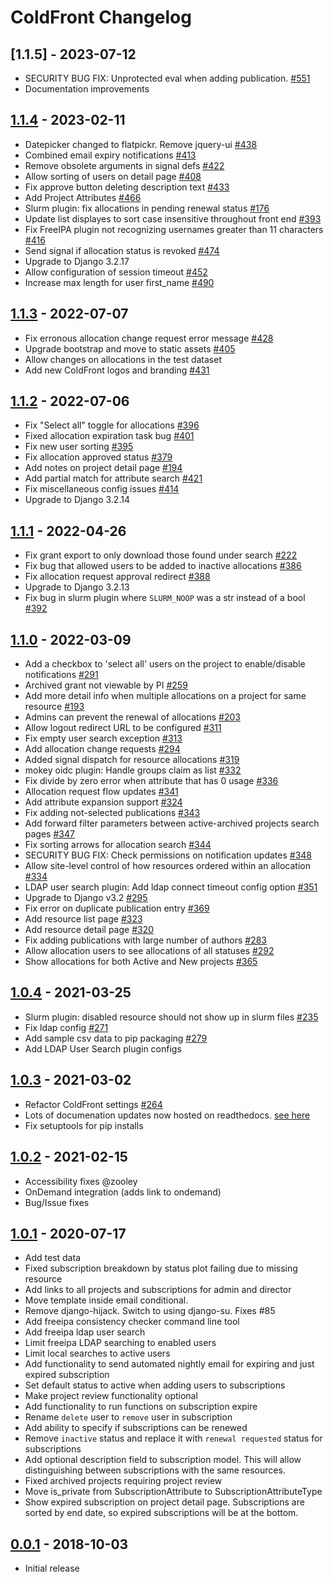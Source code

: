 # ColdFront Changelog

## [1.1.5] - 2023-07-12

- SECURITY BUG FIX: Unprotected eval when adding publication. [#551](https://github.com/ubccr/coldfront/pull/551)
- Documentation improvements

## [1.1.4] - 2023-02-11

- Datepicker changed to flatpickr. Remove jquery-ui [#438](https://github.com/ubccr/coldfront/issues/438)
- Combined email expiry notifications [#413](https://github.com/ubccr/coldfront/pull/413)
- Remove obsolete arguments in signal defs [#422](https://github.com/ubccr/coldfront/pull/422)
- Allow sorting of users on detail page [#408](https://github.com/ubccr/coldfront/issues/408)
- Fix approve button deleting description text [#433](https://github.com/ubccr/coldfront/issues/433)
- Add Project Attributes [#466](https://github.com/ubccr/coldfront/pull/466)
- Slurm plugin: fix allocations in pending renewal status [#176](https://github.com/ubccr/coldfront/issues/176)
- Update list displayes to sort case insensitive throughout front end [#393](https://github.com/ubccr/coldfront/issues/393)
- Fix FreeIPA plugin not recognizing usernames greater than 11 characters [#416](https://github.com/ubccr/coldfront/issues/416)
- Send signal if allocation status is revoked [#474](https://github.com/ubccr/coldfront/issues/474)
- Upgrade to Django 3.2.17
- Allow configuration of session timeout [#452](https://github.com/ubccr/coldfront/issues/452)
- Increase max length for user first_name [#490](https://github.com/ubccr/coldfront/pull/490)

## [1.1.3] - 2022-07-07

- Fix erronous allocation change request error message [#428](https://github.com/ubccr/coldfront/issues/428)
- Upgrade bootstrap and move to static assets [#405](https://github.com/ubccr/coldfront/issues/405) 
- Allow changes on allocations in the test dataset
- Add new ColdFront logos and branding [#431](https://github.com/ubccr/coldfront/pull/431)

## [1.1.2] - 2022-07-06

- Fix "Select all" toggle for allocations [#396](https://github.com/ubccr/coldfront/issues/396) 
- Fixed allocation expiration task bug [#401](https://github.com/ubccr/coldfront/pull/401)
- Fix new user sorting [#395](https://github.com/ubccr/coldfront/issues/395) 
- Fix allocation approved status [#379](https://github.com/ubccr/coldfront/issues/379) 
- Add notes on project detail page [#194](https://github.com/ubccr/coldfront/issues/194) 
- Add partial match for attribute search  [#421](https://github.com/ubccr/coldfront/pull/421)
- Fix miscellaneous config issues [#414](https://github.com/ubccr/coldfront/issues/414) 
- Upgrade to Django 3.2.14

## [1.1.1] - 2022-04-26

- Fix grant export to only download those found under search [#222](https://github.com/ubccr/coldfront/issues/222) 
- Fix bug that allowed users to be added to inactive allocations [#386](https://github.com/ubccr/coldfront/issues/386)
- Fix allocation request approval redirect [#388](https://github.com/ubccr/coldfront/issues/388)
- Upgrade to Django 3.2.13
- Fix bug in slurm plugin where `SLURM_NOOP` was a str instead of a bool [#392](https://github.com/ubccr/coldfront/pull/392)

## [1.1.0] - 2022-03-09

- Add a checkbox to 'select all' users on the project to enable/disable notifications [#291](https://github.com/ubccr/coldfront/issues/291)
- Archived grant not viewable by PI [#259](https://github.com/ubccr/coldfront/issues/259)
- Add more detail info when multiple allocations on a project for same resource [#193](https://github.com/ubccr/coldfront/issues/193)
- Admins can prevent the renewal of allocations [#203](https://github.com/ubccr/coldfront/issues/203)
- Allow logout redirect URL to be configured [#311](https://github.com/ubccr/coldfront/pull/311)
- Fix empty user search exception [#313](https://github.com/ubccr/coldfront/issues/313)
- Add allocation change requests [#294](https://github.com/ubccr/coldfront/issues/294)
- Added signal dispatch for resource allocations [#319](https://github.com/ubccr/coldfront/pull/319)
- mokey oidc plugin: Handle groups claim as list [#332](https://github.com/ubccr/coldfront/pull/332)
- Fix divide by zero error when attribute that has 0 usage [#336](https://github.com/ubccr/coldfront/issues/336)
- Allocation request flow updates [#341](https://github.com/ubccr/coldfront/issues/341) 
- Add attribute expansion support [#324](https://github.com/ubccr/coldfront/pull/324)
- Fix adding not-selected publications [#343](https://github.com/ubccr/coldfront/pull/343)
- Add forward filter parameters between active-archived projects search pages [#347](https://github.com/ubccr/coldfront/pull/347)
- Fix sorting arrows for allocation search [#344](https://github.com/ubccr/coldfront/pull/344)
- SECURITY BUG FIX: Check permissions on notification updates [#348](https://github.com/ubccr/coldfront/pull/348) 
- Allow site-level control of how resources ordered within an allocation [#334](https://github.com/ubccr/coldfront/issues/334)
- LDAP user search plugin: Add ldap connect timeout config option [#351](https://github.com/ubccr/coldfront/pull/351)
- Upgrade to Django v3.2 [#295](https://github.com/ubccr/coldfront/issues/295)
- Fix error on duplicate publication entry [#369](https://github.com/ubccr/coldfront/issues/369)
- Add resource list page [#323](https://github.com/ubccr/coldfront/issues/322)
- Add resource detail page [#320](https://github.com/ubccr/coldfront/issues/320)
- Fix adding publications with large number of authors [#283](https://github.com/ubccr/coldfront/issues/283)
- Allow allocation users to see allocations of all statuses [#292](https://github.com/ubccr/coldfront/issues/292)
- Show allocations for both Active and New projects [#365](https://github.com/ubccr/coldfront/pull/365)

## [1.0.4] - 2021-03-25

- Slurm plugin: disabled resource should not show up in slurm files [#235](https://github.com/ubccr/coldfront/issues/235)
- Fix ldap config [#271](https://github.com/ubccr/coldfront/issues/271)
- Add sample csv data to pip packaging [#279](https://github.com/ubccr/coldfront/issues/279)
- Add LDAP User Search plugin configs

## [1.0.3] - 2021-03-02

- Refactor ColdFront settings [#264](https://github.com/ubccr/coldfront/pull/264)
- Lots of documenation updates now hosted on readthedocs. [see here](https://coldfront.readthedocs.io)
- Fix setuptools for pip installs

## [1.0.2] - 2021-02-15

- Accessibility fixes @zooley
- OnDemand integration (adds link to ondemand)
- Bug/Issue fixes

## [1.0.1] - 2020-07-17

- Add test data
- Fixed subscription breakdown by status plot failing due to missing resource
- Add links to all projects and subscriptions for admin and director 
- Move template inside email conditional.
- Remove django-hijack. Switch to using django-su. Fixes #85
- Add freeipa consistency checker command line tool
- Add freeipa ldap user search
- Limit freeipa LDAP searching to enabled users
- Limit local searches to active users
- Add functionality to send automated nightly email for expiring and just expired subscription
- Set default status to active when adding users to subscriptions
- Make project review functionality optional 
- Add functionality to run functions on subscription expire
- Rename `delete` user to `remove` user in subscription
- Add ability to specify if subscriptions can be renewed
- Remove `inactive` status and replace it with `renewal requested` status for subscriptions
- Add optional description field to subscription model. This will allow distinguishing between subscriptions with the same resources.
- Fixed archived projects requiring project review
- Move is_private from SubscriptionAttribute to SubscriptionAttributeType
- Show expired subscription on project detail page. Subscriptions are sorted by end date, so expired subscriptions will be at the bottom. 

## [0.0.1] - 2018-10-03

- Initial release

[0.0.1]: https://github.com/ubccr/coldfront/releases/tag/v0.0.1
[1.0.1]: https://github.com/ubccr/coldfront/releases/tag/v1.0.1
[1.0.2]: https://github.com/ubccr/coldfront/releases/tag/v1.0.2
[1.0.3]: https://github.com/ubccr/coldfront/releases/tag/v1.0.3
[1.0.4]: https://github.com/ubccr/coldfront/releases/tag/v1.0.4
[1.1.0]: https://github.com/ubccr/coldfront/releases/tag/v1.1.0
[1.1.1]: https://github.com/ubccr/coldfront/releases/tag/v1.1.1
[1.1.2]: https://github.com/ubccr/coldfront/releases/tag/v1.1.2
[1.1.3]: https://github.com/ubccr/coldfront/releases/tag/v1.1.3
[1.1.4]: https://github.com/ubccr/coldfront/releases/tag/v1.1.4
[Unreleased]: https://github.com/ubccr/coldfront/compare/v1.1.4...HEAD
